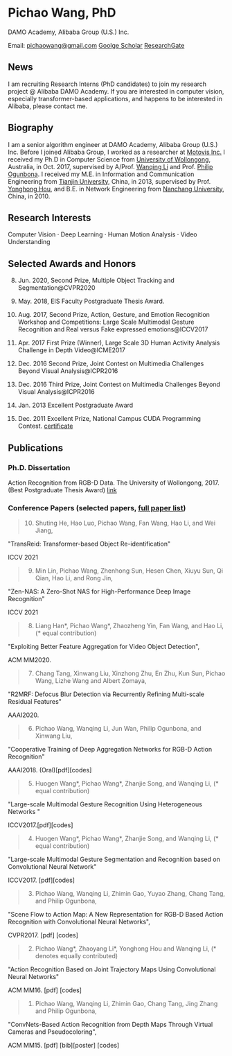 # Pichao Wang, PhD

DAMO Academy, Alibaba Group (U.S.) Inc.

Email: pichaowang@gmail.com   [Goolge Scholar](https://scholar.google.com/citations?user=QozdnnoAAAAJ&hl=en) [ResearchGate](https://www.researchgate.net/profile/Pichao-Wang)

## News

I am recruiting Research Interns (PhD candidates) to join my research project @ Alibaba DAMO Academy. If you are interested in computer vision, especially transformer-based applications, and happens to be interested in Alibaba, please contact me.

## Biography

I am a senior algorithm engineer at DAMO Academy, Alibaba Group (U.S.) Inc. Before I joined Alibaba Group, I worked as a researcher at [Motovis Inc.](http://www.motovis.cn/) I received my Ph.D in Computer Science from [University of Wollongong](https://www.uow.edu.au/), Australia, in Oct. 2017, supervised by A/Prof. [Wanqing Li](https://sites.google.com/view/wanqingli/home-news) and Prof. [Philip Ogunbona](https://documents.uow.edu.au/~philipo/).  I received  my M.E. in Information and Communication Engineering from [Tianjin University](http://www.tju.edu.cn/english/index.htm), China, in 2013, supervised by Prof. [Yonghong Hou](http://seea.tju.edu.cn/info/1122/2098.htm), and B.E. in Network Engineering from [Nanchang University](http://english.ncu.edu.cn/), China, in 2010.

## Research Interests

Computer Vision · Deep Learning · Human Motion Analysis · Video Understanding

## Selected Awards and Honors

8. Jun. 2020, Second Prize, Multiple Object Tracking and Segmentation@CVPR2020 

7. May. 2018, EIS Faculty Postgraduate Thesis Award.

6. Aug. 2017, Second Prize, Action, Gesture, and Emotion Recognition Workshop and Competitions: Large Scale Multimodal Gesture Recognition and Real versus Fake expressed emotions@ICCV2017

5. Apr. 2017 First Prize (Winner), Large Scale 3D Human Activity Analysis Challenge in Depth Video@ICME2017

4. Dec. 2016 Second Prize, Joint Contest on Multimedia Challenges Beyond Visual Analysis@ICPR2016

3. Dec. 2016 Third Prize, Joint Contest on Multimedia Challenges Beyond Visual Analysis@ICPR2016

2. Jan. 2013 Excellent Postgraduate Award

1. Dec. 2011 Excellent Prize, National Campus CUDA Programming Contest. [certificate](https://sites.google.com/site/pichaossites/resources/img051.jpg?attredirects=0&d=1)


## Publications

### Ph.D. Dissertation

Action Recognition from RGB-D Data. The University of  Wollongong, 2017. (Best Postgraduate Thesis Award) [link](http://ro.uow.edu.au/theses1/112/)

### Conference Papers (selected papers, [full paper list](https://scholar.google.com/citations?user=QozdnnoAAAAJ&hl=en))

>10.  Shuting He, Hao Luo, Pichao Wang, Fan Wang, Hao Li, and Wei Jiang,

"TransReid: Transformer-based Object Re-identification"

ICCV 2021

>9. Min Lin, Pichao Wang, Zhenhong Sun, Hesen Chen, Xiuyu Sun, Qi Qian, Hao Li, and Rong Jin,

  "Zen-NAS: A Zero-Shot NAS for High-Performance Deep Image Recognition"

  ICCV 2021
 
>8. Liang Han*, Pichao Wang*, Zhaozheng Yin, Fan Wang, and Hao Li, (* equal contribution)

  "Exploiting Better Feature Aggregation for Video Object Detection",

  ACM MM2020.


>7. Chang Tang, Xinwang Liu, Xinzhong Zhu, En Zhu, Kun Sun, Pichao Wang, Lizhe Wang and Albert Zomaya,

  "R2MRF: Defocus Blur Detection via Recurrently Refining Multi-scale Residual Features"

  AAAI2020.


>6. Pichao Wang, Wanqing Li, Jun Wan, Philip Ogunbona, and Xinwang Liu,

  "Cooperative Training of Deep Aggregation Networks for RGB-D Action Recognition"

  AAAI2018. (Oral)[pdf][codes]
  

>5. Huogen Wang*, Pichao Wang*, Zhanjie Song, and Wanqing Li, (* equal contribution)

  "Large-scale Multimodal Gesture Recognition Using Heterogeneous Networks "

  ICCV2017.[pdf][codes]
  

>4. Huogen Wang*, Pichao Wang*, Zhanjie Song, and Wanqing Li, (* equal contribution)

  "Large-scale Multimodal Gesture Segmentation and Recognition based on Convolutional Neural Network"

  ICCV2017. [pdf][codes]
  

>3. Pichao Wang, Wanqing Li, Zhimin Gao, Yuyao Zhang, Chang Tang, and Philip Ogunbona,

  "Scene Flow to Action Map: A New Representation for RGB-D Based Action Recognition with Convolutional Neural Networks",

   CVPR2017.  [pdf] [codes]
   

>2. Pichao Wang*, Zhaoyang Li*, Yonghong Hou  and Wanqing Li, (* denotes equally contributed)

  "Action Recognition Based on Joint Trajectory Maps Using Convolutional Neural Networks"

  ACM MM16. [pdf] [codes]
  

>1. Pichao Wang, Wanqing Li, Zhimin Gao, Chang Tang, Jing Zhang  and Philip Ogunbona,

  "ConvNets-Based Action Recognition from Depth Maps Through Virtual Cameras and Pseudocoloring", 

  ACM MM15. [pdf] [bib][poster] [codes]

